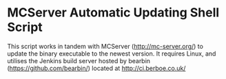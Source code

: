 MCServer Automatic Updating Shell Script
==========================

This script works in tandem with MCServer (http://mc-server.org/) to update the binary executable to the newest version.
It requires Linux, and utilises the Jenkins build server hosted by bearbin (https://github.com/bearbin/) located at http://ci.berboe.co.uk/
